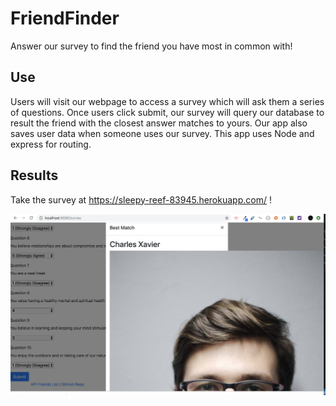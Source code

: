 # FriendFinder
Answer our survey to find the friend you have most in common with!

## Use
Users will visit our webpage to access a survey which will ask them a series of questions. Once users click submit, our survey will query our database to result the friend with the closest answer matches to yours. Our app also saves user data when someone uses our survey. This app uses Node and express for routing. 

## Results

Take the survey at https://sleepy-reef-83945.herokuapp.com/ !


![alt test](images/pic1.png)
